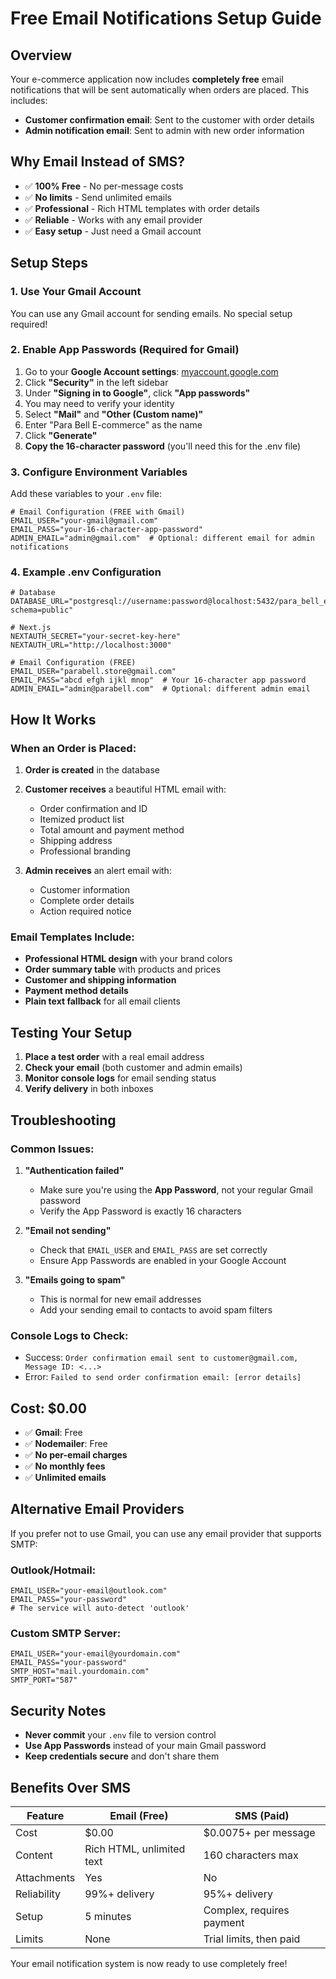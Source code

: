 # Free Email Notifications Setup Guide

## Overview
Your e-commerce application now includes **completely free** email notifications that will be sent automatically when orders are placed. This includes:
- **Customer confirmation email**: Sent to the customer with order details
- **Admin notification email**: Sent to admin with new order information

## Why Email Instead of SMS?
- ✅ **100% Free** - No per-message costs
- ✅ **No limits** - Send unlimited emails
- ✅ **Professional** - Rich HTML templates with order details
- ✅ **Reliable** - Works with any email provider
- ✅ **Easy setup** - Just need a Gmail account

## Setup Steps

### 1. Use Your Gmail Account
You can use any Gmail account for sending emails. No special setup required!

### 2. Enable App Passwords (Required for Gmail)
1. Go to your **Google Account settings**: [myaccount.google.com](https://myaccount.google.com)
2. Click **"Security"** in the left sidebar
3. Under **"Signing in to Google"**, click **"App passwords"**
4. You may need to verify your identity
5. Select **"Mail"** and **"Other (Custom name)"**
6. Enter "Para Bell E-commerce" as the name
7. Click **"Generate"**
8. **Copy the 16-character password** (you'll need this for the .env file)

### 3. Configure Environment Variables
Add these variables to your `.env` file:

```env
# Email Configuration (FREE with Gmail)
EMAIL_USER="your-gmail@gmail.com"
EMAIL_PASS="your-16-character-app-password"
ADMIN_EMAIL="admin@gmail.com"  # Optional: different email for admin notifications
```

### 4. Example .env Configuration
```env
# Database
DATABASE_URL="postgresql://username:password@localhost:5432/para_bell_ecommerce?schema=public"

# Next.js
NEXTAUTH_SECRET="your-secret-key-here"
NEXTAUTH_URL="http://localhost:3000"

# Email Configuration (FREE)
EMAIL_USER="parabell.store@gmail.com"
EMAIL_PASS="abcd efgh ijkl mnop"  # Your 16-character app password
ADMIN_EMAIL="admin@parabell.com"  # Optional: different admin email
```

## How It Works

### When an Order is Placed:
1. **Order is created** in the database
2. **Customer receives** a beautiful HTML email with:
   - Order confirmation and ID
   - Itemized product list
   - Total amount and payment method
   - Shipping address
   - Professional branding

3. **Admin receives** an alert email with:
   - Customer information
   - Complete order details
   - Action required notice

### Email Templates Include:
- **Professional HTML design** with your brand colors
- **Order summary table** with products and prices
- **Customer and shipping information**
- **Payment method details**
- **Plain text fallback** for all email clients

## Testing Your Setup

1. **Place a test order** with a real email address
2. **Check your email** (both customer and admin emails)
3. **Monitor console logs** for email sending status
4. **Verify delivery** in both inboxes

## Troubleshooting

### Common Issues:

1. **"Authentication failed"**
   - Make sure you're using the **App Password**, not your regular Gmail password
   - Verify the App Password is exactly 16 characters

2. **"Email not sending"**
   - Check that `EMAIL_USER` and `EMAIL_PASS` are set correctly
   - Ensure App Passwords are enabled in your Google Account

3. **"Emails going to spam"**
   - This is normal for new email addresses
   - Add your sending email to contacts to avoid spam filters

### Console Logs to Check:
- Success: `Order confirmation email sent to customer@gmail.com, Message ID: <...>`
- Error: `Failed to send order confirmation email: [error details]`

## Cost: $0.00

- ✅ **Gmail**: Free
- ✅ **Nodemailer**: Free
- ✅ **No per-email charges**
- ✅ **No monthly fees**
- ✅ **Unlimited emails**

## Alternative Email Providers

If you prefer not to use Gmail, you can use any email provider that supports SMTP:

### Outlook/Hotmail:
```env
EMAIL_USER="your-email@outlook.com"
EMAIL_PASS="your-password"
# The service will auto-detect 'outlook'
```

### Custom SMTP Server:
```env
EMAIL_USER="your-email@yourdomain.com"
EMAIL_PASS="your-password"
SMTP_HOST="mail.yourdomain.com"
SMTP_PORT="587"
```

## Security Notes

- **Never commit** your `.env` file to version control
- **Use App Passwords** instead of your main Gmail password
- **Keep credentials secure** and don't share them

## Benefits Over SMS

| Feature | Email (Free) | SMS (Paid) |
|---------|-------------|------------|
| Cost | $0.00 | $0.0075+ per message |
| Content | Rich HTML, unlimited text | 160 characters max |
| Attachments | Yes | No |
| Reliability | 99%+ delivery | 95%+ delivery |
| Setup | 5 minutes | Complex, requires payment |
| Limits | None | Trial limits, then paid |

Your email notification system is now ready to use completely free!
